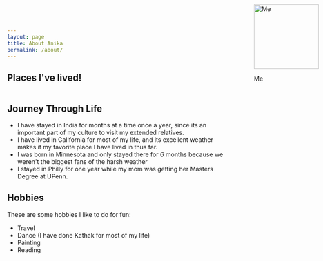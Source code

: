 ```yaml
---
layout: page
title: About Anika
permalink: /about/
---
```




<div class="profile-image">
  <img src="{{site.baseurl}}/images/IMG_0957.jpg" alt="Me">
  <p class="image-caption">Me</p>
</div>


## Places I've lived!


<style>
    // Style looks pretty compact, but it has a repeat 4, what if we wanted it dynamic
</style>

<!-- This is orignal grid_container class, but now we are adding an id for JavaScript -->
<div class="grid_container" id="grid_container">
    <!-- We are hoping to make the insides with a JavaScript object -->
</div>



<style>
/* this is Anika's change to add styling for the profile-image class that I created for my about.mdd page*/ 

.profile-image {
  position: absolute;
  top: 0;
  right: 0;
  margin: 10px;
}

.profile-image img {
  width: 150px;
  height: auto;
  border-radius: 0;
}
</style>

<style>
    /* Style looks pretty compact, trace grid-container and grid-item in the code */
    .grid-container {
        display: grid;
        grid-template-columns: repeat(auto-fill, minmax(150px, 1fr)); /* Dynamic columns */
        gap: 10px;
    }
    .grid-item {
        text-align: center;
    }
    .grid-item img {
        width: 100%;
        height: 100px; /* Fixed height for uniformity */
        object-fit: contain; /* Ensure the image fits within the fixed height */
    }
    .grid-item p {
        margin: 5px 0; /* Add some margin for spacing */
    }
</style>

<!-- This grid_container class is for the CSS styling, the id is for JavaScript connection -->
<div class="grid-container" id="grid_container">
    <!-- content will be added here by JavaScript -->
</div>

<script>
    // 1. Make a connection to the HTML container defined in the HTML div
    var container = document.getElementById("grid_container"); // This container connects to the HTML div

    // 2. Define a JavaScript object for our http source and our data rows for the Living in the World grid
    var http_source = "https://upload.wikimedia.org/wikipedia/commons/";
    var living_in_the_world = [
        {"flag": "4/41/Flag_of_India.svg", "greeting": "Namaste", "description": "India - 1 month"},
        {"flag": "0/01/Flag_of_California.svg", "greeting": "Hey", "description": "California - 12 years"},
        {"flag": "b/b9/Flag_of_Minnesota.svg", "greeting": "E-yello", "description": "Minnesota - 6 months"},
        {"flag": "f/f7/Flag_of_Pennsylvania.svg", "greeting": "Yo", "description": "Philadelphia - 1 year"},
    ]; 
    
    // 3a. Consider how to update style count for size of container
    // The grid-template-columns has been defined as dynamic with auto-fill and minmax

    // 3b. Build grid items inside of our container for each row of data
    for (const location of living_in_the_world) {
        // Create a "div" with "class grid-item" for each row
        var gridItem = document.createElement("div");
        gridItem.className = "grid-item";  // This class name connects the gridItem to the CSS style elements
        // Add "img" HTML tag for the flag
        var img = document.createElement("img");
        img.src = http_source + location.flag; // concatenate the source and flag
        img.alt = location.flag + " Flag"; // add alt text for accessibility

        // Add "p" HTML tag for the description
        var description = document.createElement("p");
        description.textContent = location.description; // extract the description

        // Add "p" HTML tag for the greeting
        var greeting = document.createElement("p");
        greeting.textContent = location.greeting;  // extract the greeting

        // Append img and p HTML tags to the grid item DIV
        gridItem.appendChild(img);
        gridItem.appendChild(description);
        gridItem.appendChild(greeting);

        // Append the grid item DIV to the container DIV
        container.appendChild(gridItem);
    }
</script>

## Journey Through Life

- I have stayed in India for months at a time once a year, since its an important part of my culture to visit my extended relatives.
- I have lived in California for most of my life, and its excellent weather makes it my favorite place I have lived in thus far.
- I was born in Minnesota and only stayed there for 6 months because we weren't the biggest fans of the harsh weather
- I stayed in Philly for one year while my mom was getting her Masters Degree at UPenn. 

## Hobbies

These are some hobbies I like to do for fun:

- Travel
- Dance (I have done Kathak for most of my life)
- Painting
- Reading